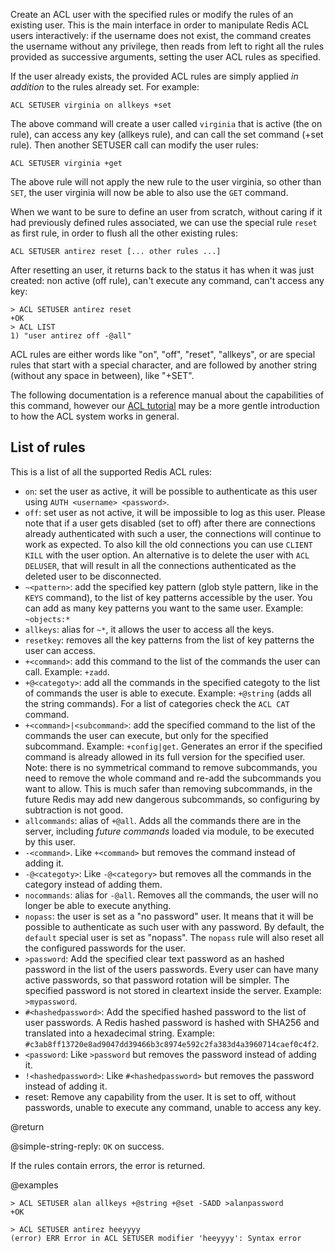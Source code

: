 Create an ACL user with the specified rules or modify the rules of an existing
user. This is the main interface in order to manipulate Redis ACL users
interactively: if the username does not exist, the command creates the username
without any privilege, then reads from left to right all the rules provided as
successive arguments, setting the user ACL rules as specified.

If the user already exists, the provided ACL rules are simply applied _in
addition_ to the rules already set. For example:

    ACL SETUSER virginia on allkeys +set

The above command will create a user called `virginia` that is active (the on
rule), can access any key (allkeys rule), and can call the set command (+set
rule). Then another SETUSER call can modify the user rules:

    ACL SETUSER virginia +get

The above rule will not apply the new rule to the user virginia, so other than
`SET`, the user virginia will now be able to also use the `GET` command.

When we want to be sure to define an user from scratch, without caring if it had
previously defined rules associated, we can use the special rule `reset` as
first rule, in order to flush all the other existing rules:

    ACL SETUSER antirez reset [... other rules ...]

After resetting an user, it returns back to the status it has when it was just
created: non active (off rule), can't execute any command, can't access any key:

    > ACL SETUSER antirez reset
    +OK
    > ACL LIST
    1) "user antirez off -@all"

ACL rules are either words like "on", "off", "reset", "allkeys", or are special
rules that start with a special character, and are followed by another string
(without any space in between), like "+SET".

The following documentation is a reference manual about the capabilities of this
command, however our [ACL tutorial](/topics/acl) may be a more gentle
introduction to how the ACL system works in general.

## List of rules

This is a list of all the supported Redis ACL rules:

- `on`: set the user as active, it will be possible to authenticate as this user
  using `AUTH <username> <password>`.
- `off`: set user as not active, it will be impossible to log as this user.
  Please note that if a user gets disabled (set to off) after there are
  connections already authenticated with such a user, the connections will
  continue to work as expected. To also kill the old connections you can use
  `CLIENT KILL` with the user option. An alternative is to delete the user with
  `ACL DELUSER`, that will result in all the connections authenticated as the
  deleted user to be disconnected.
- `~<pattern>`: add the specified key pattern (glob style pattern, like in the
  `KEYS` command), to the list of key patterns accessible by the user. You can
  add as many key patterns you want to the same user. Example: `~objects:*`
- `allkeys`: alias for `~*`, it allows the user to access all the keys.
- `resetkey`: removes all the key patterns from the list of key patterns the
  user can access.
- `+<command>`: add this command to the list of the commands the user can call.
  Example: `+zadd`.
- `+@<categoty>`: add all the commands in the specified categoty to the list of
  commands the user is able to execute. Example: `+@string` (adds all the string
  commands). For a list of categories check the `ACL CAT` command.
- `+<command>|<subcommand>`: add the specified command to the list of the
  commands the user can execute, but only for the specified subcommand. Example:
  `+config|get`. Generates an error if the specified command is already allowed
  in its full version for the specified user. Note: there is no symmetrical
  command to remove subcommands, you need to remove the whole command and re-add
  the subcommands you want to allow. This is much safer than removing
  subcommands, in the future Redis may add new dangerous subcommands, so
  configuring by subtraction is not good.
- `allcommands`: alias of `+@all`. Adds all the commands there are in the
  server, including _future commands_ loaded via module, to be executed by this
  user.
- `-<command>`. Like `+<command>` but removes the command instead of adding it.
- `-@<categoty>`: Like `-@<category>` but removes all the commands in the
  category instead of adding them.
- `nocommands`: alias for `-@all`. Removes all the commands, the user will no
  longer be able to execute anything.
- `nopass`: the user is set as a "no password" user. It means that it will be
  possible to authenticate as such user with any password. By default, the
  `default` special user is set as "nopass". The `nopass` rule will also reset
  all the configured passwords for the user.
- `>password`: Add the specified clear text password as an hashed password in
  the list of the users passwords. Every user can have many active passwords, so
  that password rotation will be simpler. The specified password is not stored
  in cleartext inside the server. Example: `>mypassword`.
- `#<hashedpassword>`: Add the specified hashed password to the list of user
  passwords. A Redis hashed password is hashed with SHA256 and translated into a
  hexadecimal string. Example:
  `#c3ab8ff13720e8ad9047dd39466b3c8974e592c2fa383d4a3960714caef0c4f2`.
- `<password`: Like `>password` but removes the password instead of adding it.
- `!<hashedpassword>`: Like `#<hashedpassword>` but removes the password instead
  of adding it.
- reset: Remove any capability from the user. It is set to off, without
  passwords, unable to execute any command, unable to access any key.

@return

@simple-string-reply: `OK` on success.

If the rules contain errors, the error is returned.

@examples

```
> ACL SETUSER alan allkeys +@string +@set -SADD >alanpassword
+OK

> ACL SETUSER antirez heeyyyy
(error) ERR Error in ACL SETUSER modifier 'heeyyyy': Syntax error
```
